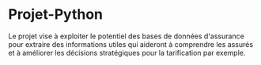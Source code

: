 # Projet-Python
Le projet vise à exploiter le potentiel des bases de données d'assurance pour extraire des informations utiles qui aideront à comprendre les assurés et à améliorer les décisions stratégiques pour la tarification par exemple.
